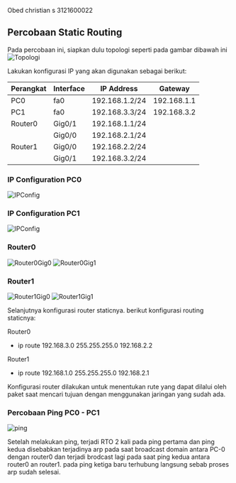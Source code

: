 Obed christian s
3121600022

## Percobaan Static Routing

Pada percobaan ini, siapkan dulu topologi seperti pada gambar dibawah ini
![Topologi](https://i.postimg.cc/Gh2xfpf1/Topologi.png)

Lakukan konfigurasi IP yang akan digunakan sebagai berikut:

| Perangkat | Interface | IP Address     | Gateway     |
| --------- | --------- | -------------- | ----------- |
| PC0       | fa0       | 192.168.1.2/24 | 192.168.1.1 |
| PC1       | fa0       | 192.168.3.3/24 | 192.168.3.2 |
| Router0   | Gig0/1    | 192.168.1.1/24 |             |
|           | Gig0/0    | 192.168.2.1/24 |             |
| Router1   | Gig0/0    | 192.168.2.2/24 |             |
|           | Gig0/1    | 192.168.3.2/24 |             |

### IP Configuration PC0

![IPConfig](https://i.postimg.cc/bwfdtCkF/PC0.png)

### IP Configuration PC1

![IPConfig](https://i.postimg.cc/261Bwq6H/PC1.png)

### Router0

![Router0Gig0](https://i.postimg.cc/d1nwLnvp/Route0-Gig0.png)
![Router0Gig1](https://i.postimg.cc/RCsvmPgn/Route0-Gig1.png)

### Router1

![Router1Gig0](https://i.postimg.cc/fy026THC/Route1-Gig0.png)
![Router1Gig1](https://i.postimg.cc/L5LdjTMm/Route1-Gig1.png)

Selanjutnya konfigurasi router staticnya. berikut konfigurasi routing staticnya:

Router0

- ip route 192.168.3.0 255.255.255.0 192.168.2.2

Router1

- ip route 192.168.1.0 255.255.255.0 192.168.2.1

Konfigurasi router dilakukan untuk menentukan rute yang dapat dilalui oleh paket saat mencari tujuan dengan menggunakan jaringan yang sudah ada.

### Percobaan Ping PC0 - PC1

![ping](https://i.postimg.cc/kMxhFDbM/ping.png)

Setelah melakukan ping, terjadi RTO 2 kali pada ping pertama dan ping kedua disebabkan terjadinya arp pada saat broadcast domain antara PC-0 dengan router0 dan terjadi brodcast lagi pada saat ping kedua antara router0 an router1. pada ping ketiga baru terhubung langsung sebab proses arp sudah selesai.
